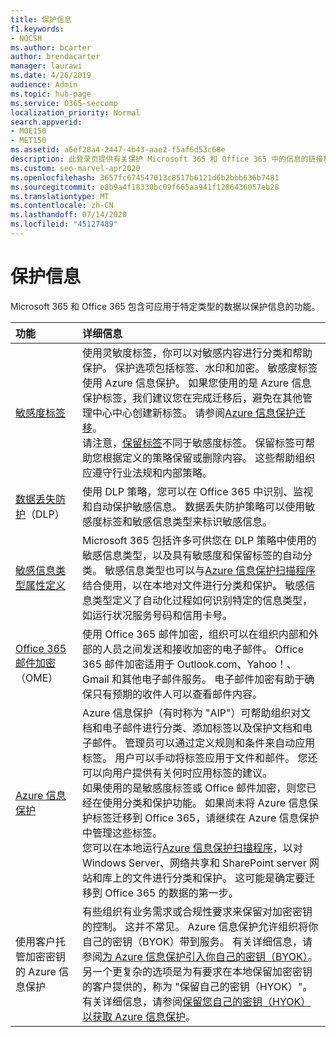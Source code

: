 ```yaml
---
title: 保护信息
f1.keywords:
- NOCSH
ms.author: bcarter
author: brendacarter
manager: laurawi
ms.date: 4/26/2019
audience: Admin
ms.topic: hub-page
ms.service: O365-seccomp
localization_priority: Normal
search.appverid:
- MOE150
- MET150
ms.assetid: a6ef28a4-2447-4b43-aae2-f5af6d53c68e
description: 此登录页提供有关保护 Microsoft 365 和 Office 365 中的信息的链接和信息。
ms.custom: seo-marvel-apr2020
ms.openlocfilehash: 3657fc674547013c8517b6121d6b2bbb636b7481
ms.sourcegitcommit: e8b9a4f18330bc09f665aa941f1286436057eb28
ms.translationtype: MT
ms.contentlocale: zh-CN
ms.lasthandoff: 07/14/2020
ms.locfileid: "45127489"
---
```

# <a name="protect-information"></a>保护信息

Microsoft 365 和 Office 365 包含可应用于特定类型的数据以保护信息的功能。


|**功能**|**详细信息**|
|:-----|:-----|
|[敏感度标签](sensitivity-labels.md) <br/> |使用灵敏度标签，你可以对敏感内容进行分类和帮助保护。 保护选项包括标签、水印和加密。 敏感度标签使用 Azure 信息保护。 如果您使用的是 Azure 信息保护标签，我们建议您在完成迁移后，避免在其他管理中心中心创建新标签。 请参阅[Azure 信息保护迁移](https://docs.microsoft.com/azure/information-protection/configure-policy-migrate-labels)。 <br/> 请注意，[保留标签](retention.md#retention-labels)不同于敏感度标签。 保留标签可帮助您根据定义的策略保留或删除内容。 这些帮助组织应遵守行业法规和内部策略。|
|[数据丢失防护](data-loss-prevention-policies.md)（DLP）  <br/> |使用 DLP 策略，您可以在 Office 365 中识别、监视和自动保护敏感信息。 数据丢失防护策略可以使用敏感度标签和敏感信息类型来标识敏感信息。 <br/> |
|[敏感信息类型属性定义](sensitive-information-type-entity-definitions.md) <br/> |Microsoft 365 包括许多可供您在 DLP 策略中使用的敏感信息类型，以及具有敏感度和保留标签的自动分类。 敏感信息类型也可以与[Azure 信息保护扫描程序](https://docs.microsoft.com/azure/information-protection/deploy-aip-scanner)结合使用，以在本地对文件进行分类和保护。 敏感信息类型定义了自动化过程如何识别特定的信息类型，如运行状况服务号码和信用卡号。   <br/> |
|[Office 365 邮件加密](ome.md)（OME）  <br/> |使用 Office 365 邮件加密，组织可以在组织内部和外部的人员之间发送和接收加密的电子邮件。 Office 365 邮件加密适用于 Outlook.com、Yahoo！、Gmail 和其他电子邮件服务。 电子邮件加密有助于确保只有预期的收件人可以查看邮件内容。 <br/> |
|[Azure 信息保护](https://docs.microsoft.com/azure/information-protection/)<br/> |Azure 信息保护（有时称为 "AIP"）可帮助组织对文档和电子邮件进行分类、添加标签以及保护文档和电子邮件。 管理员可以通过定义规则和条件来自动应用标签。 用户可以手动将标签应用于文件和邮件。 您还可以向用户提供有关何时应用标签的建议。<br/> 如果使用的是敏感度标签或 Office 邮件加密，则您已经在使用分类和保护功能。 如果尚未将 Azure 信息保护标签迁移到 Office 365，请继续在 Azure 信息保护中管理这些标签。  <br/>您可以在本地运行[Azure 信息保护扫描程序](https://docs.microsoft.com/azure/information-protection/deploy-aip-scanner)，以对 Windows Server、网络共享和 SharePoint server 网站和库上的文件进行分类和保护。 这可能是确定要迁移到 Office 365 的数据的第一步。
|使用客户托管加密密钥的 Azure 信息保护 <br/> |有些组织有业务需求或合规性要求来保留对加密密钥的控制。 这并不常见。 Azure 信息保护允许组织将你自己的密钥（BYOK）带到服务。 有关详细信息，请参阅[为 Azure 信息保护引入你自己的密钥（BYOK）](https://docs.microsoft.com/azure/information-protection/byok-price-restrictions)。 另一个更复杂的选项是为有要求在本地保留加密密钥的客户提供的，称为 "保留自己的密钥（HYOK）"。  有关详细信息，请参阅[保留您自己的密钥（HYOK）以获取 Azure 信息保护](https://docs.microsoft.com/azure/information-protection/configure-adrms-restrictions)。 <br/> |
    

